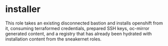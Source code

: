 installer
=========

This role takes an existing disconnected bastion and installs openshift from it, consuming terraformed credentials, prepared SSH keys, oc-mirror generated content, and a registry that has already been hydrated with installation content from the sneakernet roles.
